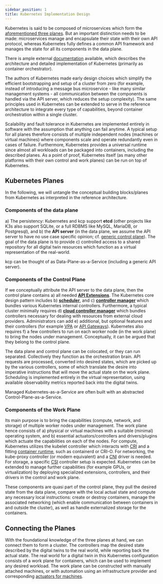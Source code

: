 ```yaml
---
sidebar_position: 1
title: Kubernetes Implementation Design
---
```


Kubernetes is said to be composed of microservices which form the [aforementioned three planes](./index.mdx).
But an important distinction needs to be made: microservices manage and encapsulate their state with their own API protocol, whereas Kubernetes fully defines a common API framework and manages the state for all its components in the <Term>data plane</Term>.

There is ample external [documentation](https://kubernetes.io/docs/concepts/architecture/) available, which describes the architecture and detailed implementation of Kubernetes (primarily as container orchestrator).

The authors of Kubernetes made early design choices which simplify the efficient bootstrapping and setup of a cluster from zero (for example, instead of introducing a message bus microservice - like many similar management systems - all communication between the components is handled via the API server, which reduces the setup complexity).
The same principles used in Kubernetes can be extended to serve in the reference architecture to integrate every type of capabilities, beyond container orchestration within a single cluster.

Scalability and fault tolerance in Kubernetes are implemented entirely in software with the assumption that anything can fail anytime. A typical setup for all planes therefore consists of multiple independent nodes (machines or virtual machines) where components scale and operate redundantly even in cases of failure.
Furthermore, Kubernetes provides a universal runtime since almost all workloads can be packaged into containers, including the described planes. As a point of proof, Kubernetes itself (as many other platforms with their own <Term name="control plane">control</Term> and <Term>work planes</Term>) can be run on top of Kubernetes.

## Kubernetes Planes

In the following, we will untangle the conceptual building blocks/planes from Kubernetes as interpreted in the reference architecture.

### Components of the data plane

a) The persistency: Kubernetes and <Project>kcp</Project> support **etcd** (other projects like K3s also support SQLite, or a full RDBMS like MySQL, MariaDB, or Postgresql), and
b) the **API server** (in the data plane, we assume the API server to have no use case specific opinion; cf. [generic control plane](https://github.com/kcp-dev/generic-controlplane)).
The goal of the data plane is to provide c) controlled access to a shared repository for all <Term>digital twin</Term> resources which function as a virtual representation of the real-world.

<Project>kcp</Project> can be thought of as Data-Plane-as-a-Service (including a generic API server).

<ApeiroFigure src="/control-planes/img/dp.svg"
alt="Data plane components"
caption="Data plane components"
width="100%"/>

### Components of the Control Plane

If we conceptually attribute the API server to the <Term>data plane</Term>, then the <Term>control plane</Term> contains
a) all needed **[API Extensions](./../digital-twins/extensibility.mdx)**.
The Kubernetes core design pattern includes b) [**scheduler**](https://kubernetes.io/docs/concepts/architecture/#kube-scheduler), and
c) [**controller manager**](https://kubernetes.io/docs/concepts/architecture/#kube-controller-manager) which bundles various Kubernetes internal controllers.
Furthermore, a typical cluster minimally requires d) [**cloud controller manager**](https://kubernetes.io/docs/concepts/architecture/cloud-controller/) which bundles controllers necessary for dealing with resources from external cloud providers.
Administrators can add e) additional, but optional features and their controllers (for example [VPA](https://kubernetes.io/docs/concepts/workloads/autoscaling/#scaling-workloads-vertically) or [API Gateways](https://kubernetes.io/docs/concepts/services-networking/gateway/)).
Kubernetes also requires f) a few controllers to run on each worker node (in the work plane) to bring the nodes under management. Conceptually, it can be argued that they belong to the control plane.

<ApeiroFigure src="/control-planes/img/cp.svg"
  alt="Control plane components"
  caption="Control plane components"
  width="100%"/>

  The data plane and control plane can be colocated, or they can run separated. Collectively they function as the orchestration brain. API requests are processed, converted into desired states, which are picked up by the various controllers, some of which translate the desire into imperative instructions that will move the actual state on the work plane. Scheduling is implemented entirely in the virtual representation, using available observability metrics reported back into the digital twins.

  Managed Kubernetes-as-a-Service are often built with an abstracted Control-Plane-as-a-Service.

### Components of the Work Plane

Its main purpose is to bring the capabilities (compute, network, and storage) of multiple worker nodes under management.
The <Term>work plane</Term> hence consists of a) physical or virtual machines with a suitable (minimal) operating system, and
b) essential actuators/controllers and drivers/plugins which actuate the capabilities on each of the nodes.
For compute, Kubernetes utilizes the kubelet controller which interacts with [CRI](https://kubernetes.io/docs/concepts/architecture/cri/) and a fitting [container runtime](https://kubernetes.io/docs/setup/production-environment/container-runtimes/), such as containerd or CRI-O. For networking, the kube-proxy controller (or modern equivalent) and a [CNI](https://www.cni.dev/) driver is needed. For storage, a specific [CSI](https://kubernetes-csi.github.io/docs/) controller setup is expected. Kubernetes can be extended to manage further capabilities (for example GPUs, or virtualization) by deploying specialized extensions, controllers, and their drivers in the control and work plane.

<ApeiroFigure src="/control-planes/img/wp.svg"
  alt="Work plane components"
  caption="Work plane components"
  width="100%"/>
  These components are quasi part of the control plane, they pull the desired state from the data plane, compare with the local actual state and compute any necessary local instructions: create or destroy containers, manage the associated networking (which enable communication between containers in and outside the cluster), as well as handle externalized storage for the containers.


## Connecting the Planes

With the foundational knowledge of the three planes at hand, we can connect them to form a cluster.
The controllers map the desired state described by the digital twins to the real world, while reporting back the actual state. The real world for a digital twin in this Kubernetes configuration consists of a work plane for containers, which can be used to implement any desired workload. The work plane can be constructed with manually attached machines, or with automation using an infrastructure provider and corresponding [actuators for machines](https://github.com/gardener/machine-controller-manager).

<ApeiroFigure src="/control-planes/img/k8s.svg"
alt="Kubernetes planes"
caption="Kubernetes planes"
width="100%"/>
